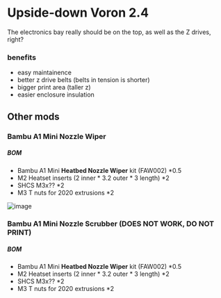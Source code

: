 # Upside-down Voron 2.4
The electronics bay really should be on the top, as well as the Z drives, right?

### benefits
- easy maintainence
- better z drive belts (belts in tension is shorter)
- bigger print area (taller z)
- easier enclosure insulation


## Other mods

### Bambu A1 Mini Nozzle Wiper

##### BOM
- Bambu A1 Mini **Heatbed Nozzle Wiper** kit (FAW002) \*0.5
- M2 Heatset inserts (2 inner * 3.2 outer * 3 length) \*2
- SHCS M3x?? \*2
- M3 T nuts for 2020 extrusions \*2

![image](https://github.com/jrymk/voron-2-mods/assets/39593345/64450785-4aca-47fa-9099-5a5198b87b38)


### Bambu A1 Mini Nozzle Scrubber (DOES NOT WORK, DO NOT PRINT)

##### BOM
- Bambu A1 Mini **Heatbed Nozzle Wiper** kit (FAW002) \*0.5
- M2 Heatset inserts (2 inner * 3.2 outer * 3 length) \*2
- SHCS M3x?? \*2
- M3 T nuts for 2020 extrusions \*2
